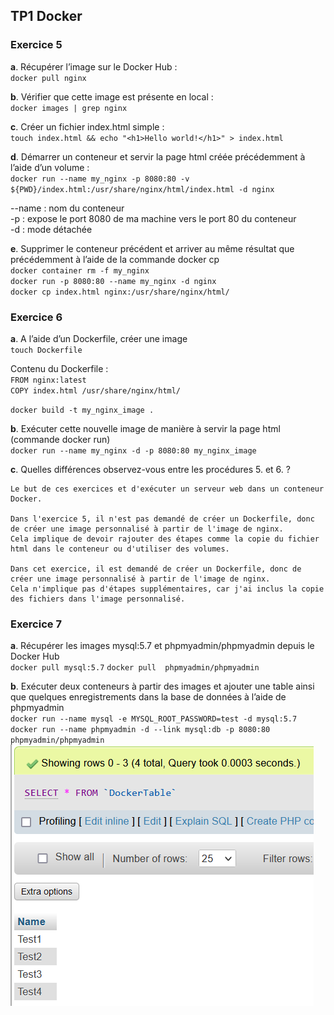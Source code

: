 ## TP1 Docker

### Exercice 5

**a**. Récupérer l’image sur le Docker Hub :  
`docker pull nginx`

**b**. Vérifier que cette image est présente en local :  
`docker images | grep nginx`

**c**. Créer un fichier index.html simple :  
`touch index.html && echo "<h1>Hello world!</h1>" > index.html`

**d**. Démarrer un conteneur et servir la page html créée précédemment à l’aide d’un volume :  
`docker run --name my_nginx -p 8080:80 -v ${PWD}/index.html:/usr/share/nginx/html/index.html -d nginx`

--name : nom du conteneur  
-p : expose le port 8080 de ma machine vers le port 80 du conteneur  
-d : mode détachée

**e**. Supprimer le conteneur précédent et arriver au même résultat que précédemment à l’aide de la commande docker cp  
`docker container rm -f my_nginx`  
`docker run -p 8080:80 --name my_nginx -d nginx`  
`docker cp index.html nginx:/usr/share/nginx/html/`

### Exercice 6

**a**. A l’aide d’un Dockerfile, créer une image  
`touch Dockerfile`

Contenu du Dockerfile :  
`FROM nginx:latest`  
`COPY index.html /usr/share/nginx/html/`

`docker build -t my_nginx_image .`

**b**. Exécuter cette nouvelle image de manière à servir la page html (commande
docker run)  
`docker run --name my_nginx -d -p 8080:80 my_nginx_image`

**c**. Quelles différences observez-vous entre les procédures 5. et 6. ?

```
Le but de ces exercices et d'exécuter un serveur web dans un conteneur Docker.

Dans l'exercice 5, il n'est pas demandé de créer un Dockerfile, donc de créer une image personnalisé à partir de l'image de nginx.
Cela implique de devoir rajouter des étapes comme la copie du fichier html dans le conteneur ou d'utiliser des volumes.

Dans cet exercice, il est demandé de créer un Dockerfile, donc de créer une image personnalisé à partir de l'image de nginx.
Cela n'implique pas d'étapes supplémentaires, car j'ai inclus la copie des fichiers dans l'image personnalisé.
```

### Exercice 7

**a**. Récupérer les images mysql:5.7 et phpmyadmin/phpmyadmin depuis le Docker Hub  
`docker pull mysql:5.7`
`docker pull  phpmyadmin/phpmyadmin`

**b**. Exécuter deux conteneurs à partir des images et ajouter une table ainsi que quelques enregistrements dans la base de données à l’aide de phpmyadmin  
`docker run --name mysql -e MYSQL_ROOT_PASSWORD=test -d mysql:5.7`  
`docker run --name phpmyadmin -d --link mysql:db -p 8080:80 phpmyadmin/phpmyadmin`  
![alt text](./docker-db-insert.png)
